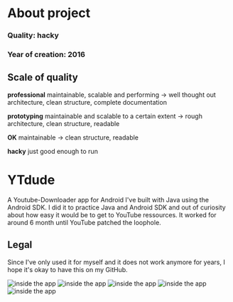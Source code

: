 # About project
### Quality: **hacky**
### Year of creation: 2016

## Scale of quality
**professional**
maintainable, scalable and performing -> well thought out architecture, clean structure, complete documentation

**prototyping**
maintainable and scalable to a certain extent -> rough architecture, clean structure, readable

**OK**
maintainable -> clean structure, readable

**hacky**
just good enough to run

# YTdude
A Youtube-Downloader app for Android I've built with Java using the Android SDK. I did it to practice Java and Android SDK and out of curiosity about how easy it would be to get to YouTube ressources. It worked for around 6 month until YouTube patched the loophole.

## Legal
Since I've only used it for myself and it does not work anymore for years, I hope it's okay to have this on my GitHub.

![inside the app](readme-img/YTdude-1.jpg)
![inside the app](readme-img/YTdude-2.jpg)
![inside the app](readme-img/YTdude-3.jpg)
![inside the app](readme-img/YTdude-4.jpg)
![inside the app](readme-img/YTdude-5.jpg)